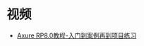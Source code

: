 # 视频

* [Axure RP8.0教程-入门到案例再到项目练习](https://www.bilibili.com/video/av16277558/?spm_id_from=333.788.videocard.1)
